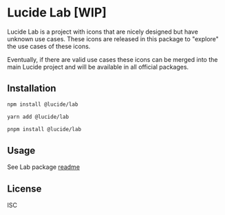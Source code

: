 # Lucide Lab [WIP]

Lucide Lab is a project with icons that are nicely designed but have unknown use cases.
These icons are released in this package to "explore" the use cases of these icons.

Eventually, if there are valid use cases these icons can be merged into the main Lucide project and will be available in all official packages.

## Installation

```sh
npm install @lucide/lab
```

```sh
yarn add @lucide/lab
```

```sh
pnpm install @lucide/lab
```

## Usage

See Lab package [readme](./packages/lab/README.md)

## License

ISC
